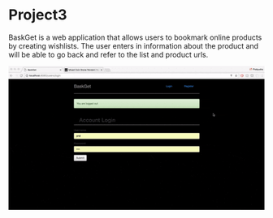# Project3

BaskGet is a web application that allows users to bookmark online products by creating wishlists. The user enters in information about the product and will be able to go back and refer to the list and product urls. 

![Demo: ](public/images/project3.gif)